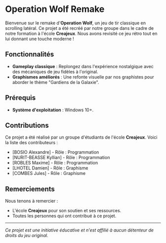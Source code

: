 # Operation Wolf Remake

Bienvenue sur le remake d'**Operation Wolf**, un jeu de tir classique en scrolling latéral. Ce projet a été recréé par notre groupe dans le cadre de notre formation à l'école **Creajeux**. Nous avons revisité ce jeu rétro tout en lui donnant une touche moderne !

## Fonctionnalités
- **Gameplay classique** : Replongez dans l'expérience nostalgique avec des mécaniques de jeu fidèles à l'original.
- **Graphismes améliorés** : Une refonte visuelle par nos graphistes pour aborder le thème "Gardiens de la Galaxie".

## Prérequis
- **Système d'exploitation** : Windows 10+.

## Contributions
Ce projet a été réalisé par un groupe d'étudiants de l'école **Creajeux**. Voici la liste des contributeurs :

- [BOSIO Alexandre] - Rôle : Programmation
- [NURIT-BEASSE Kyllian] - Rôle : Programmation
- [ROBLES Maxime] - Rôle : Programmation
- [LHOTEL Damien] -  Rôle : Graphisme
- [COMBES Jules] -  Rôle : Graphisme

## Remerciements
Nous tenons à remercier :
- L'école **Creajeux** pour son soutien et ses ressources.
- Toutes les personnes qui ont contribué à ce projet.

---

*Ce projet est une initiative éducative et n'est affilié à aucun détenteur de droits du jeu original.*
